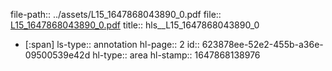 file-path:: ../assets/L15_1647868043890_0.pdf
file:: [L15_1647868043890_0.pdf](../assets/L15_1647868043890_0.pdf)
title:: hls__L15_1647868043890_0

- [:span]
  ls-type:: annotation
  hl-page:: 2
  id:: 623878ee-52e2-455b-a36e-09500539e42d
  hl-type:: area
  hl-stamp:: 1647868138976